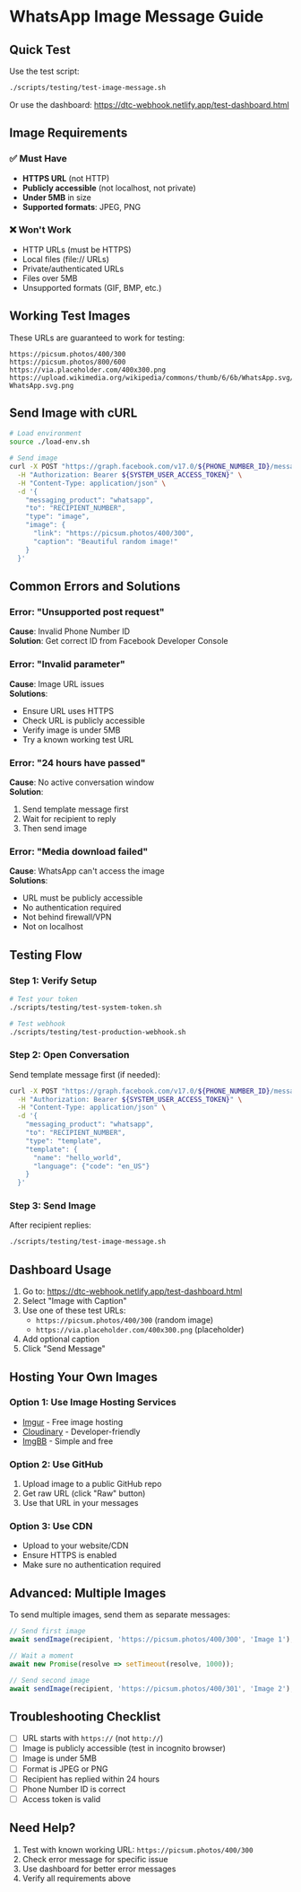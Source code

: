 # WhatsApp Image Message Guide

## Quick Test

Use the test script:
```bash
./scripts/testing/test-image-message.sh
```

Or use the dashboard:
https://dtc-webhook.netlify.app/test-dashboard.html

## Image Requirements

### ✅ Must Have
- **HTTPS URL** (not HTTP)
- **Publicly accessible** (not localhost, not private)
- **Under 5MB** in size
- **Supported formats**: JPEG, PNG

### ❌ Won't Work
- HTTP URLs (must be HTTPS)
- Local files (file:// URLs)
- Private/authenticated URLs
- Files over 5MB
- Unsupported formats (GIF, BMP, etc.)

## Working Test Images

These URLs are guaranteed to work for testing:

```
https://picsum.photos/400/300
https://picsum.photos/800/600
https://via.placeholder.com/400x300.png
https://upload.wikimedia.org/wikipedia/commons/thumb/6/6b/WhatsApp.svg/1200px-WhatsApp.svg.png
```

## Send Image with cURL

```bash
# Load environment
source ./load-env.sh

# Send image
curl -X POST "https://graph.facebook.com/v17.0/${PHONE_NUMBER_ID}/messages" \
  -H "Authorization: Bearer ${SYSTEM_USER_ACCESS_TOKEN}" \
  -H "Content-Type: application/json" \
  -d '{
    "messaging_product": "whatsapp",
    "to": "RECIPIENT_NUMBER",
    "type": "image",
    "image": {
      "link": "https://picsum.photos/400/300",
      "caption": "Beautiful random image!"
    }
  }'
```

## Common Errors and Solutions

### Error: "Unsupported post request"
**Cause**: Invalid Phone Number ID  
**Solution**: Get correct ID from Facebook Developer Console

### Error: "Invalid parameter"
**Cause**: Image URL issues  
**Solutions**:
- Ensure URL uses HTTPS
- Check URL is publicly accessible
- Verify image is under 5MB
- Try a known working test URL

### Error: "24 hours have passed"
**Cause**: No active conversation window  
**Solution**: 
1. Send template message first
2. Wait for recipient to reply
3. Then send image

### Error: "Media download failed"
**Cause**: WhatsApp can't access the image  
**Solutions**:
- URL must be publicly accessible
- No authentication required
- Not behind firewall/VPN
- Not on localhost

## Testing Flow

### Step 1: Verify Setup
```bash
# Test your token
./scripts/testing/test-system-token.sh

# Test webhook
./scripts/testing/test-production-webhook.sh
```

### Step 2: Open Conversation
Send template message first (if needed):
```bash
curl -X POST "https://graph.facebook.com/v17.0/${PHONE_NUMBER_ID}/messages" \
  -H "Authorization: Bearer ${SYSTEM_USER_ACCESS_TOKEN}" \
  -H "Content-Type: application/json" \
  -d '{
    "messaging_product": "whatsapp",
    "to": "RECIPIENT_NUMBER",
    "type": "template",
    "template": {
      "name": "hello_world",
      "language": {"code": "en_US"}
    }
  }'
```

### Step 3: Send Image
After recipient replies:
```bash
./scripts/testing/test-image-message.sh
```

## Dashboard Usage

1. Go to: https://dtc-webhook.netlify.app/test-dashboard.html
2. Select "Image with Caption"
3. Use one of these test URLs:
   - `https://picsum.photos/400/300` (random image)
   - `https://via.placeholder.com/400x300.png` (placeholder)
4. Add optional caption
5. Click "Send Message"

## Hosting Your Own Images

### Option 1: Use Image Hosting Services
- [Imgur](https://imgur.com) - Free image hosting
- [Cloudinary](https://cloudinary.com) - Developer-friendly
- [ImgBB](https://imgbb.com) - Simple and free

### Option 2: Use GitHub
1. Upload image to a public GitHub repo
2. Get raw URL (click "Raw" button)
3. Use that URL in your messages

### Option 3: Use CDN
- Upload to your website/CDN
- Ensure HTTPS is enabled
- Make sure no authentication required

## Advanced: Multiple Images

To send multiple images, send them as separate messages:

```javascript
// Send first image
await sendImage(recipient, 'https://picsum.photos/400/300', 'Image 1');

// Wait a moment
await new Promise(resolve => setTimeout(resolve, 1000));

// Send second image
await sendImage(recipient, 'https://picsum.photos/400/301', 'Image 2');
```

## Troubleshooting Checklist

- [ ] URL starts with `https://` (not `http://`)
- [ ] Image is publicly accessible (test in incognito browser)
- [ ] Image is under 5MB
- [ ] Format is JPEG or PNG
- [ ] Recipient has replied within 24 hours
- [ ] Phone Number ID is correct
- [ ] Access token is valid

## Need Help?

1. Test with known working URL: `https://picsum.photos/400/300`
2. Check error message for specific issue
3. Use dashboard for better error messages
4. Verify all requirements above
